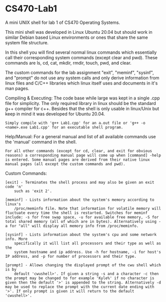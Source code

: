 # CS470-Lab1
A mini UNIX shell for lab 1 of CS470 Operating Systems.

This mini shell was developed in Linux Ubuntu 20.04 but should work in similar Debian based Linux environments or ones that share the same system file structure.

In this shell you will find several normal linux commands which essentially call their corresponding system commands (except clear and pwd). These commands are ls, cd, cat, mkdir, rmdir, touch, pwd, and clear.

The custom commands for the lab assignment "exit", "meminf", "sysinf", and "prompt" do not use any system calls and only derive information from linux files and C/C++ libraries which linux itself uses and documents in it's man pages.

Compiling & Executing:
    The code base while large was kept in a single .cpp file for simplicity. The only required library in linux should be the standard g++ compiler for c++. Besides that the shell is only usable in linux/Unix but keep in mind it was developed for Ubuntu 20.04.

    Simply compile with 'g++ Lab1.cpp' for an a.out file or 'g++ -o <name>.exe Lab1.cpp' for an executable shell program.

Help/Manual:
    For a general manual and list of all available commands use the 'manual' command in the shell. 
    
    For all other commands (except for cd, clear, and exit for obvious reasons) a corresponding manual page will come up when [command] -help is entered. Some manual pages are derived from their native linux manual pages (all except the custom commands and pwd).

Custom Commands:

    [exit] - Terminates the shell process and may also be given an exit code 'n'
        such as 'exit 2'.

    [meminf] - Lists information about the system's memory according to linux's 
        /proc/meminfo file. Note that information for volatile memory will fluctuate every time the shell is restarted. Switches for meminf include: -s for free swap space, -u for available free memory, -S for total shared memory (all of which are in bytes). Alternatively using -a for "all" will display all memory info from /proc/meminfo.

    [sysinf] - Lists information about the system's cpu and some network info. More 
        specifically it will list all processors and their type as well as the
        system hostname and ip address. Use -h for hostname, -i for host's IP address, and -p for number of processors and their type. 

    [prompt] - Allows changing the displayed prompt of the cwu shell which is by
        default 'cwushell>'. If given a string -s and a character -c then the prompt may be changed to for example 'Kyle%' if no character is given then the default '>' is appended to the string. Alternatively -d may be used to replace the prompt with the current date ending with '>'. If only prompt is given it will return to the default 'cwushell>'.
